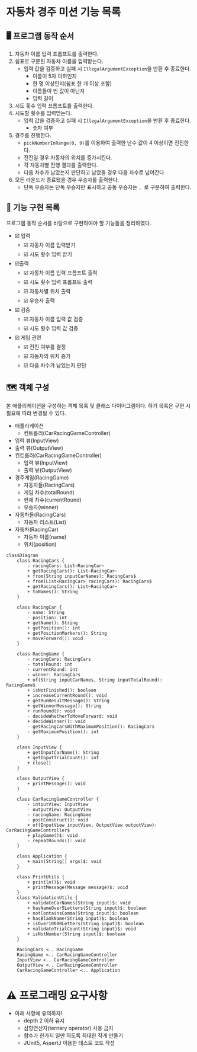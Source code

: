 # 자동차 경주 미션 기능 목록

## 🖥 프로그램 동작 순서
1. 자동차 이름 입력 프롬프트를 출력한다.
2. 쉼표로 구분된 자동차 이름을 입력받는다.
   - 입력 값을 검증하고 실패 시 `IllegalArgumentException`을 반환 후 종료한다.
     - 이름이 5자 이하인지
     - 한 명 이상인지(쉼표 한 개 이상 포함)
     - 이름들이 빈 값이 아닌지
     - 입력 길이 
3. 시도 횟수 입력 프롬프트를 출력한다.
4. 시도할 횟수를 입력받는다. 
   - 입력 값을 검증하고 실패 시 `IllegalArgumentException`을 반환 후 종료한다.
     - 숫자 여부
5. 경주를 진행한다.
   - `pickNumberInRange(0, 9)`를 이용하여 출력한 난수 값이 4 이상이면 전진한다.
   - 전진일 경우 자동차의 위치를 증가시킨다.
   - 각 자동차별 진행 결과를 출력한다.
   - 다음 차수가 남았는지 판단하고 남았을 경우 다음 차수로 넘어간다.
6. 모든 라운드가 종료됐을 경우 우승자를 출력한다.
   - 단독 우승자는 단독 우승자만 표시하고 공동 우승자는 `, `로 구분하여 출력한다.

## 📝 기능 구현 목록

프로그램 동작 순서를 바탕으로 구현하여야 할 기능들을 정리하였다.

* ☑️ 입력
  * ☑️ 자동차 이름 입력받기
  * ☑️ 시도 횟수 입력 받기
* ☑️출력
  * ☑️ 자동차 이름 입력 프롬프트 출력
  * ☑️ 시도 횟수 입력 프롬프트 출력
  * ☑️ 자동차별 위치 출력
  * ☑️ 우승자 출력
* ☑️ 검증
  * ☑️ 자동차 이름 입력 값 검증
  * ☑️ 시도 횟수 입력 값 검증
* ☑️ 게임 관련
  * ☑️ 전진 여부를 결정
  * ☑️ 자동차의 위치 증가
  * ☑️ 다음 차수가 남았는지 판단

## 🗺️ 객체 구성

본 애플리케이션을 구성하는 객체 목록 및 클래스 다이어그램이다. 하기 목록은 구현 시 필요에 따라 변경될 수 있다.
* 애플리케이션
  * 컨트롤러(CarRacingGameController)
* 입력 뷰(InputView)
* 출력 뷰(OutputView)
* 컨트롤러(CarRacingGameController)
  * 입력 뷰(InputView)
  * 출력 뷰(OutputView)
* 경주게임(RacingGame)
  * 자동차들(RacingCars)
  * 게임 차수(totalRound)
  * 현재 차수(currentRound)
  * 우승자(winner)
* 자동차들(RacingCars)
  * 자동차 리스트(List<RacingCar>)
* 자동차(RacingCar)
  * 자동차 이름(name)
  * 위치(position)

```mermaid
classDiagram
    class RacingCars {
        - racingCars: List~RacingCar~
        + getRacingCars(): List~RacingCar~
        + from(String inputCarNames): RacingCars$
        + from(List<RacingCar> racingCars): RacingCars$
        + getRacingCars(): List~RacingCar~
        + toNames(): String
    }

    class RacingCar {
        - name: String
        - position: int
        + getName(): String
        + getPosition(): int
        + getPositionMarkers(): String
        + moveForward(): void
    }

    class RacingGame {
        - racingCars: RacingCars
        - totalRound: int
        - currentRound: int
        - winner: RacingCars
        + of(String inputCarNames, String inputTotalRound): RacingGame$
        + isNotFinished(): boolean
        + increaseCurrentRound(): void
        + getRunResultMessage(): String
        + getWinnerMessage(): String
        + runRound(): void
        - decideWhetherToMoveForward: void
        + decideWinner(): void
        - getRacingCarsWithMaximumPosition(): RacingCars
        - getMaximumPosition(): int
    }

    class InputView {
        + getInputCarName(): String
        + getInputTrialCount(): int
        + close()
    }

    class OutputView {
        + printMessage(): void
    }

    class CarRacingGameController {
        - intputView: InputView
        - outputView: OutputView
        - racingGame: RacingGame
        - postConstruct(): void
        + of(InputView inputView, OutputView outputView): CarRacingGameController$
        + playGame()$: void
        - repeatRounds(): void
    }

    class Application {
        + main(String[] args)$: void
    }

    class PrintUtils {
        + println()$: void
        + printMessage(Message message)$: void
    }
    class ValidationUtils {
        + validateCarNames(String input)$: void
        + hasNameOver5Letters(String input)$: boolean
        + notContainsComma(String input)$: boolean
        + hasBlankName(String input)$: boolean
        + isOver10000Letters(String input)$: boolean
        + validateTrialCount(String input)$: void
        + isNotNumber(String input)$: boolean
    }

    RacingCars <.. RacingGame
    RacingGame <.. CarRacingGameController
    InputView <.. CarRacingGameController
    OutputView <.. CarRacingGameController
    CarRacingGameController <.. Application
```

# ⚠️ 프로그래밍 요구사항 
* 아래 사항에 유의하자!
  - depth 2 이하 유지
  - 삼항연산자(ternary operator) 사용 금지
  - 함수가 한가지 일만 하도록 최대한 작게 만들기
  - JUnit5, AssertJ 이용한 테스트 코드 작성
